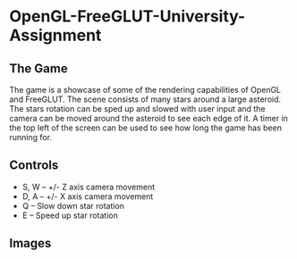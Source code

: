 # OpenGL-FreeGLUT-University-Assignment
## The Game
The game is a showcase of some of the rendering capabilities of OpenGL and FreeGLUT. The scene consists of many stars around a large asteroid. The stars rotation can be sped up and slowed with user input and the camera can be moved around the asteroid to see each edge of it. A timer in the top left of the screen can be used to see how long the game has been running for.
## Controls
* S, W – +/- Z axis camera movement
* D, A – +/- X axis camera movement
* Q – Slow down star rotation
* E – Speed up star rotation
## Images
